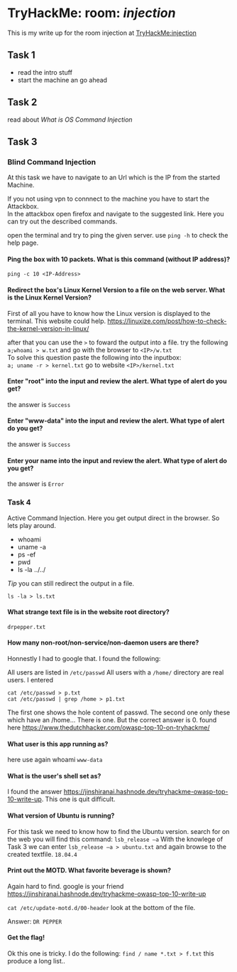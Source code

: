 # TryHackMe: room: *injection*

This is my write up for the room injection at [TryHackMe:injection]( https://tryhackme.com/room/injection)

## Task 1 
- read the intro stuff
- start the machine an go ahead

## Task 2
read about *What is OS Command Injection*

## Task 3

### Blind Command Injection

At this task we have to navigate to an Url which is the IP from the started Machine. 

If you not using vpn to connnect to the machine you have to start the Attackbox.  
In the attackbox open firefox and navigate to the suggested link. 
Here you can try out the described commands. 

open the terminal and try to ping the given server.
use `ping -h` to check the help page. 

#### Ping the box with 10 packets. What is this command (without IP address)?
`ping -c 10 <IP-Address>`

#### Redirect the box's Linux Kernel Version to a file on the web server.  What is the Linux Kernel Version?
First of all you have to know how the Linux version is displayed to the terminal.
This website could help. https://linuxize.com/post/how-to-check-the-kernel-version-in-linux/

after that you can use the `>` to foward the output into a file.
try the following  
`a;whoami > w.txt` and go with the browser to `<IP>/w.txt`  
To solve this question paste the following into the inputbox:   
`a; uname -r > kernel.txt` go to website `<IP>/kernel.txt`


#### Enter "root" into the input and review the alert.  What type of alert do you get?
the answer is `Success`

#### Enter "www-data" into the input and review the alert.  What type of alert do you get?
the answer is `Success`

#### Enter your name into the input and review the alert.  What type of alert do you get?
the answer is `Error`

### Task 4
Active Command Injection.
Here you get output direct in the browser. 
So lets play around. 
- whoami
- uname -a
- ps -ef
- pwd
- ls -la ../../  

*Tip*
you can still redirect the output in a file.  

`ls -la > ls.txt`

#### What strange text file is in the website root directory?
`drpepper.txt`

#### How many non-root/non-service/non-daemon users are there?
Honnestly I had to google that. 
I found the following: 
 
All users are listed in `/etc/passwd` 
All users with a `/home/` directory are real users. 
I entered 

    cat /etc/passwd > p.txt 	
    cat /etc/passwd | grep /home > p1.txt


The first one shows the hole content of passwd. 
The second one only these which have an /home...
There is one. But the correct answer is 0. found here https://www.thedutchhacker.com/owasp-top-10-on-tryhackme/

#### What user is this app running as?
here use again whoami
`www-data`

#### What is the user's shell set as?
I found the answer https://jinshiranai.hashnode.dev/tryhackme-owasp-top-10-write-up. This one is quit difficult.


#### What version of Ubuntu is running?
For this task we need to know how to find the Ubuntu version. 
search for on the web you will find this command: `lsb_release –a` 
With the knowlege of Task 3 we can enter 
`lsb_release –a > ubuntu.txt` and again browse to the created textfile. 
`18.04.4` 


#### Print out the MOTD.  What favorite beverage is shown?
Again hard to find. google is your friend
https://jinshiranai.hashnode.dev/tryhackme-owasp-top-10-write-up

`cat /etc/update-motd.d/00-header` 
look at the bottom of the file. 

Answer: `DR PEPPER`

#### Get the flag!
Ok this one is tricky. 
I do the following:
`find / name *.txt > f.txt` this produce a long list.. 















